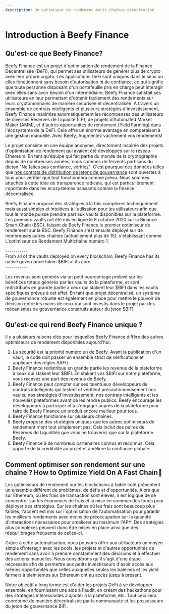 ```yaml
---
description: Un optimiseur de rendement multi-chaînes décentralisé
---
```


# Introduction à Beefy Finance

## Qu'est-ce que Beefy Finance?

Beefy Finance est un projet d'optimisation de rendement de la Finance Décentralisée (DeFi), qui permet ses utilisateurs de générer plus de crypto avec leur propre crypto. Les applications DeFi sont uniques dans le sens où elles fonctionnent sans besoin d'autorisation ni de confiance, ce qui signifie que toute personne disposant d'un portefeuille pris en charge peut interagir avec elles sans avoir besoin d'un intermédiaire. Beefy Finance satisfait ses utilisateurs en leur permettant d'obtenir facilement des rendements sur leurs cryptomonnaies de manière sécurisée et décentralisée. À travers un ensemble de contrats intelligents et plusieurs stratégies d'investissement, Beefy Finance maximise automatiquement les récompenses des utilisateurs de diverses Réserves de Liquidité (LP), de projets d'Automated Market Maker (AMM), et d'autres opportunités de rendement (Yield Farming) dans l'écosystème de la DeFi. Cela offre un énorme avantage en comparaison à une gestion manuelle. Avec Beefy, Augmentez vachement vos rendements!

Le projet consiste en une équipe anonyme, directement inspirée des projets d'optimisation de rendement qui avaient été développés sur le réseau Ethereum. En tant qu'équipe qui fait partie du monde de la cryptographie depuis de nombreuses années, nous sommes de fervents partisans du dicton "Ne faites pas confiance, vérifiez". C'est pourquoi des données telles que [nos contrats de distribution de jetons de gouvernance](https://medium.com/beefyfinance/bifi-contracts-are-live-on-mainnet-6080577269d7) sont ouvertes à tous pour vérifier que tout fonctionnera comme prévu. Nous sommes attachés à cette idée de transparence radicale, qui est particulièrement importante dans les écosystèmes naissants comme la finance décentralisée.

Beefy Finance propose des stratégies à la fois complexes techniquement mais aussi simples et intuitives à l'utilisation pour les utilisateurs afin que tout le monde puisse prendre part aux vaults disponibles sur la plateforme. Les premiers vaults ont été mis en ligne le 8 octobre 2020 sur la Binance Smart Chain (BSC), faisant de Beefy Finance le premier optimiseur de rendement sur la BSC. Beefy Finance s'est ensuite déployé sur de nombreuses autres chaînes (actuellement plus de 15), s'établissant comme L'optimiseur de Rendement Multichaîne numéro 1.

\-----------\
From all of the vaults deployed on every blockchain, Beefy Finance has its native governance token $BIFI at its core.\
\-----------

Les revenus sont générés via un petit pourcentage prélevé sur les bénéfices totaux générés par les vaults de la plateforme, et sont redistribués en grande partie à ceux qui stakent leur $BIFI dans les vaults spécifiques prévus à cet effet. En tant que projet décentralisé, un système de gouvernance robuste est également en place pour mettre le pouvoir de décision entre les mains de ceux qui sont investis dans le projet par des mécanismes de gouvernance construits autour du jeton $BIFI.

## Qu'est-ce qui rend Beefy Finance unique ?

Il y a plusieurs raisons clés pour lesquelles Beefy Finance diffère des autres optimiseurs de rendement disponibles aujourd'hui.

1. La sécurité est la priorité numéro un de Beefy. Avant la publication d'un vault, le code doit passer un ensemble strict de vérifications et appliquer des règles SAFU.
2. Beefy Finance redistribue en grande partie les revenus de la plateforme à ceux qui stakent leur $BIFI. En stakant vos $BIFI sur notre plateforme, vous recevez une part des revenus de Beefy.
3. Beefy Finance peut compter sur ses talentueux développeurs de contrats intelligents qui testent et vérifient précautionneusement nos vaults, nos stratégies d'investissement, nos contrats intelligents et les nouvelles plateformes avant de les rendre publics. Beefy encourage les développeurs à participer et à s'engager auprès de la plateforme pour faire de Beefy Finance un produit encore meilleur pour tous.
4. Beefy Finance fonctionne sur plusieurs chaînes.
5. Beefy propose des stratégies uniques que les autres optimiseurs de rendement n'ont tout simplement pas. Cela inclut des paires de Réserves de Liquidités que vous ne trouverez que sur la plateforme Beefy.
6. Beefy Finance à de nombreux partenaires connus et reconnus. Cela apporte de la crédibilité au projet et améliore la confiance globale.

## Comment optimiser son rendement sur une  chaîne ? How to Optimize Yield On A Fast Chain🎯 <a href="#a8cb" id="a8cb"></a>

Les optimiseurs de rendement sur les blockchains à faible coût présentent un ensemble différent de problèmes, de défis et d'opportunités. Alors que sur Ethereum, où les frais de transaction sont élevés, il est logique de se concentrer sur les économies de frais et la mise en commun des fonds pour déployer des stratégies. Sur les chaînes où les frais sont beaucoup plus faibles, l'accent est mis sur l'optimisation de l'automatisation pour garantir les meilleurs rendements avec moins de préoccupation sur la quantité d'interactions nécessaires pour améliorer au maximum l'APY. Des stratégies plus complexes peuvent donc être mises en place ainsi que des rééquilibrages fréquents de celles-ci.

Grâce à cette automatisation, nous pouvons offrir aux utilisateurs un moyen simple d'interagir avec les pools, les projets et d'autres opportunités de rendement sans avoir à prendre constamment des décisions et à effectuer des actions manuelles. Nous considérons qu'il s'agit d'une étape nécessaire afin de permettre aux petits investisseurs d'avoir accès aux mêmes opportunités que celles auxquelles seules les baleines et les yield farmers à plein temps sur Ethereum ont eu accès jusqu'à présent.

Notre objectif à long terme est d'aider les projets DeFi à se développer ensemble, en fournissant une aide à l'audit, en créant des hackathons pour des stratégies intéressantes à ajouter à la plateforme, etc. Tout ceci sera coordonné de manière décentralisée par la communauté et les possesseurs du jeton de gouvernance BIFI.

